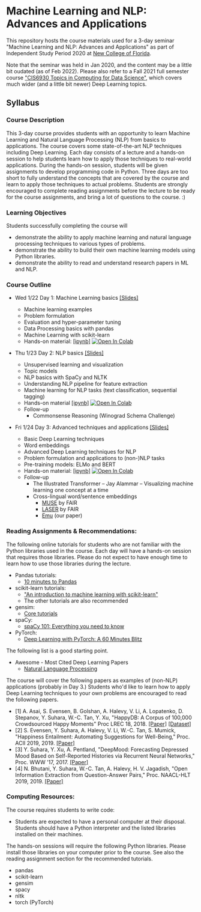 # Machine Learning and NLP: Advances and Applications

This repository hosts the course materials used for a 3-day seminar "Machine Learning and NLP: Advances and Applications" as part of Independent Study Period 2020 at [New College of Florida](https://www.ncf.edu/).

Note that the seminar was held in Jan 2020, and the content may be a little bit oudated (as of Feb 2022). Please also refer to a Fall 2021 full semester course ["CIS6930 Topics in Computing for Data Science"](https://github.com/suhara/cis6930-fall2021), which covers much wider (and a little bit newer) Deep Learning topics.


## Syllabus 

### Course Description

This 3-day course provides students with an opportunity to learn Machine Learning and Natural Language Processing (NLP) from basics to applications. The course covers some state-of-the-art NLP techniques including Deep Learning. Each day consists of a lecture and a hands-on session to help students learn how to apply those techniques to real-world applications. During the hands-on session, students will be given assignments to develop programming code in Python. Three days are too short to fully understand the concepts that are covered by the course and learn to apply those techniques to actual problems. Students are strongly encouraged to complete reading assignments before the lecture to be ready for the course assignments, and bring a lot of questions to the course. :)

### Learning Objectives
Students successfully completing the course will
- demonstrate the ability to apply machine learning and natural language processing techniques to various types of problems.
- demonstrate the ability to build their own machine learning models using Python libraries. 
- demonstrate the ability to read and understand research papers in ML and NLP.

### Course Outline

- Wed 1/22 Day 1: Machine Learning basics [[Slides]](slides/2020-01-22_day1_MLBasics.pdf)
    - Machine learning examples
    - Problem formulation
    - Evaluation and hyper-parameter tuning
    - Data Processing basics with pandas
    - Machine Learning with scikit-learn
    - Hands-on material: [[ipynb]](notebooks/ncf_isp2020_mlnlp_day1_student.ipynb) [![Open In Colab](https://colab.research.google.com/assets/colab-badge.svg)](https://colab.research.google.com/github/suhara/mlnlp-isp2020/blob/main/notebooks/ncf_isp2020_mlnlp_day1_student.ipynb)

- Thu 1/23 Day 2: NLP basics [[Slides]](slides/2020-01-23_day2_NLPBasics.pdf)
    - Unsupervised learning and visualization
    - Topic models
    - NLP basics with SpaCy and NLTK
    - Understanding NLP pipeline for feature extraction
    - Machine learning for NLP tasks (text classification, sequential tagging)
    - Hands-on material [[ipynb]](notebooks/ncf_isp2020_mlnlp_day2_student.ipynb) [![Open In Colab](https://colab.research.google.com/assets/colab-badge.svg)](https://colab.research.google.com/github/suhara/mlnlp-isp2020/blob/main/notebooks/ncf_isp2020_mlnlp_day2_student.ipynb)
    - Follow-up
        - Commonsense Reasoning (Winograd Schema Challenge)

- Fri 1/24 Day 3: Advanced techniques and applications [[Slides]](slides/2020-01-24_day3_AdvancedTechniques.pdf)
    - Basic Deep Learning techniques
    - Word embeddings
    - Advanced Deep Learning techniques for NLP
    - Problem formulation and applications to (non-)NLP tasks
    - Pre-training models: ELMo and BERT
    - Hands-on material: [[ipynb]](notebooks/ncf_isp2020_mlnlp_day3_student.ipynb) [![Open In Colab](https://colab.research.google.com/assets/colab-badge.svg)](https://colab.research.google.com/github/suhara/mlnlp-isp2020/blob/main/notebooks/ncf_isp2020_mlnlp_day3_student.ipynb)
    - Follow-up
        - The Illustrated Transformer – Jay Alammar – Visualizing machine learning one concept at a time
        - Cross-lingual word/sentence embeddings
            - [MUSE](https://github.com/facebookresearch/MUSE) by FAIR
            - [LASER](https://github.com/facebookresearch/LASER) by FAIR
            - [Emu](https://arxiv.org/abs/1909.06731) (our paper)


### Reading Assignments & Recommendations:

The following online tutorials for students who are not familiar with the Python libraries used in the course. Each day will have a hands-on session that requires those libraries. Please do not expect to have enough time to learn how to use those libraries during the lecture.

- Pandas tutorials:
    - [10 minutes to Pandas](https://pandas.pydata.org/pandas-docs/stable/user_guide/10min.html)
- scikit-learn tutorials:
    - ["An introduction to machine learning with scikit-learn"](https://scikit-learn.org/stable/tutorial/index.html)
    - The other tutorials are also recommended
- gensim:
    - [Core tutorials](https://radimrehurek.com/gensim/auto_examples/index.html)
- spaCy:
    - [spaCy 101: Everything you need to know](https://spacy.io/usage/spacy-101)
- PyTorch:
    - [Deep Learning with PyTorch: A 60 Minutes Blitz](https://pytorch.org/tutorials/beginner/deep_learning_60min_blitz.html)

The following list is a good starting point. 

- Awesome - Most Cited Deep Learning Papers
    - [Natural Language Processing](https://github.com/terryum/awesome-deep-learning-papers#natural-language-processing--rnns)

The course will cover the following papers as examples of (non-NLP) applications (probably in Day 3.) Students who'd like to learn how to apply Deep Learning techniques to your own problems are encouraged to read the following papers.
- [1] A. Asai, S. Evensen, B. Golshan, A. Halevy, V. Li, A. Lopatenko, D. Stepanov, Y. Suhara, W.-C. Tan, Y. Xu, "HappyDB: A Corpus of 100,000 Crowdsourced Happy Moments" Proc LREC 18, 2018. [[Paper]](https://arxiv.org/abs/1801.07746) [[Dataset]](https://megagonlabs.github.io/HappyDB/)
- [2] S. Evensen, Y. Suhara, A. Halevy, V. Li, W.-C. Tan, S. Mumick, "Happiness Entailment: Automating Suggestions for Well-Being," Proc. ACII 2019, 2019. [[Paper]](https://arxiv.org/abs/1907.10036)
- [3] Y. Suhara, Y. Xu, A. Pentland, "DeepMood: Forecasting Depressed Mood Based on Self-Reported Histories via Recurrent Neural Networks," Proc. WWW '17, 2017.
[[Paper]](http://papers.www2017.com.au.s3-website-ap-southeast-2.amazonaws.com/proceedings/p715.pdf)
- [4] N. Bhutani, Y. Suhara, W.-C. Tan, A. Halevy, H. V. Jagadish, "Open Information Extraction from Question-Answer Pairs," Proc. NAACL-HLT 2019, 2019. [[Paper]](https://aclanthology.org/N19-1239/)


### Computing Resources:

The course requires students to write code:
- Students are expected to have a personal computer at their disposal. Students should have a Python interpreter and the listed libraries installed on their machines.

The hands-on sessions will require the following Python libraries. Please install those libraries on your computer prior to the course. See also the reading assignment section for the recommended tutorials.
- pandas
- scikit-learn
- gensim
- spacy
- nltk
- torch (PyTorch)





